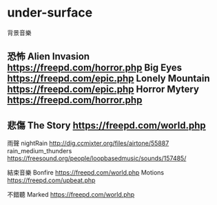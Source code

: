 # under-surface

背景音樂

恐怖
Alien Invasion        https://freepd.com/horror.php
Big Eyes              https://freepd.com/epic.php
Lonely Mountain       https://freepd.com/epic.php
Horror Mytery         https://freepd.com/horror.php
-------------
悲傷
The Story             https://freepd.com/world.php
-------------
雨聲
nightRain             http://dig.ccmixter.org/files/airtone/55887
rain_medium_thunders  https://freesound.org/people/loopbasedmusic/sounds/157485/


結束音樂
Bonfire               https://freepd.com/world.php
Motions               https://freepd.com/upbeat.php

不錯聽
Marked                https://freepd.com/world.php
